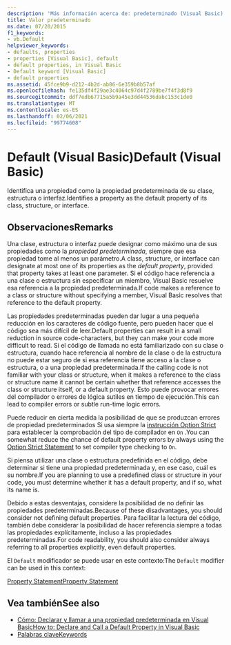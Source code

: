 ```yaml
---
description: 'Más información acerca de: predeterminado (Visual Basic)'
title: Valor predeterminado
ms.date: 07/20/2015
f1_keywords:
- vb.Default
helpviewer_keywords:
- defaults, properties
- properties [Visual Basic], default
- default properties, in Visual Basic
- Default keyword [Visual Basic]
- default properties
ms.assetid: 45fce9b9-d212-4b2d-ab86-6e359b8b57af
ms.openlocfilehash: fe135df4f29ae3c4064c97d4f2789be7f4f3d8f9
ms.sourcegitcommit: ddf7edb67715a5b9a45e3dd44536dabc153c1de0
ms.translationtype: MT
ms.contentlocale: es-ES
ms.lasthandoff: 02/06/2021
ms.locfileid: "99774608"
---
```

# <a name="default-visual-basic"></a><span data-ttu-id="f765d-103">Default (Visual Basic)</span><span class="sxs-lookup"><span data-stu-id="f765d-103">Default (Visual Basic)</span></span>

<span data-ttu-id="f765d-104">Identifica una propiedad como la propiedad predeterminada de su clase, estructura o interfaz.</span><span class="sxs-lookup"><span data-stu-id="f765d-104">Identifies a property as the default property of its class, structure, or interface.</span></span>  
  
## <a name="remarks"></a><span data-ttu-id="f765d-105">Observaciones</span><span class="sxs-lookup"><span data-stu-id="f765d-105">Remarks</span></span>  

 <span data-ttu-id="f765d-106">Una clase, estructura o interfaz puede designar como máximo una de sus propiedades como la *propiedad predeterminada*, siempre que esa propiedad tome al menos un parámetro.</span><span class="sxs-lookup"><span data-stu-id="f765d-106">A class, structure, or interface can designate at most one of its properties as the *default property*, provided that property takes at least one parameter.</span></span> <span data-ttu-id="f765d-107">Si el código hace referencia a una clase o estructura sin especificar un miembro, Visual Basic resuelve esa referencia a la propiedad predeterminada.</span><span class="sxs-lookup"><span data-stu-id="f765d-107">If code makes a reference to a class or structure without specifying a member, Visual Basic resolves that reference to the default property.</span></span>  
  
 <span data-ttu-id="f765d-108">Las propiedades predeterminadas pueden dar lugar a una pequeña reducción en los caracteres de código fuente, pero pueden hacer que el código sea más difícil de leer.</span><span class="sxs-lookup"><span data-stu-id="f765d-108">Default properties can result in a small reduction in source code-characters, but they can make your code more difficult to read.</span></span> <span data-ttu-id="f765d-109">Si el código de llamada no está familiarizado con su clase o estructura, cuando hace referencia al nombre de la clase o de la estructura no puede estar seguro de si esa referencia tiene acceso a la clase o estructura, o a una propiedad predeterminada.</span><span class="sxs-lookup"><span data-stu-id="f765d-109">If the calling code is not familiar with your class or structure, when it makes a reference to the class or structure name it cannot be certain whether that reference accesses the class or structure itself, or a default property.</span></span> <span data-ttu-id="f765d-110">Esto puede provocar errores del compilador o errores de lógica sutiles en tiempo de ejecución.</span><span class="sxs-lookup"><span data-stu-id="f765d-110">This can lead to compiler errors or subtle run-time logic errors.</span></span>  
  
 <span data-ttu-id="f765d-111">Puede reducir en cierta medida la posibilidad de que se produzcan errores de propiedad predeterminados Si usa siempre la [instrucción Option Strict](../statements/option-strict-statement.md) para establecer la comprobación del tipo de compilador en `On` .</span><span class="sxs-lookup"><span data-stu-id="f765d-111">You can somewhat reduce the chance of default property errors by always using the [Option Strict Statement](../statements/option-strict-statement.md) to set compiler type checking to `On`.</span></span>  
  
 <span data-ttu-id="f765d-112">Si piensa utilizar una clase o estructura predefinida en el código, debe determinar si tiene una propiedad predeterminada y, en ese caso, cuál es su nombre.</span><span class="sxs-lookup"><span data-stu-id="f765d-112">If you are planning to use a predefined class or structure in your code, you must determine whether it has a default property, and if so, what its name is.</span></span>  
  
 <span data-ttu-id="f765d-113">Debido a estas desventajas, considere la posibilidad de no definir las propiedades predeterminadas.</span><span class="sxs-lookup"><span data-stu-id="f765d-113">Because of these disadvantages, you should consider not defining default properties.</span></span> <span data-ttu-id="f765d-114">Para facilitar la lectura del código, también debe considerar la posibilidad de hacer referencia siempre a todas las propiedades explícitamente, incluso a las propiedades predeterminadas.</span><span class="sxs-lookup"><span data-stu-id="f765d-114">For code readability, you should also consider always referring to all properties explicitly, even default properties.</span></span>  
  
 <span data-ttu-id="f765d-115">El `Default` modificador se puede usar en este contexto:</span><span class="sxs-lookup"><span data-stu-id="f765d-115">The `Default` modifier can be used in this context:</span></span>  
  
 [<span data-ttu-id="f765d-116">Property Statement</span><span class="sxs-lookup"><span data-stu-id="f765d-116">Property Statement</span></span>](../statements/property-statement.md)  
  
## <a name="see-also"></a><span data-ttu-id="f765d-117">Vea también</span><span class="sxs-lookup"><span data-stu-id="f765d-117">See also</span></span>

- [<span data-ttu-id="f765d-118">Cómo: Declarar y llamar a una propiedad predeterminada en Visual Basic</span><span class="sxs-lookup"><span data-stu-id="f765d-118">How to: Declare and Call a Default Property in Visual Basic</span></span>](../../programming-guide/language-features/procedures/how-to-declare-and-call-a-default-property.md)
- [<span data-ttu-id="f765d-119">Palabras clave</span><span class="sxs-lookup"><span data-stu-id="f765d-119">Keywords</span></span>](../keywords/index.md)
